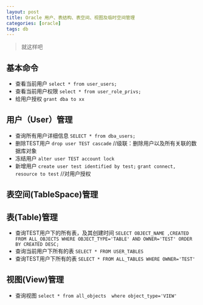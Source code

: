```yaml
---
layout: post
title: Oracle 用户、表结构、表空间、视图及临时空间管理
categories: [oracle]
tags: db
---
```


> 就这样吧

## 基本命令

- 查看当前用户
`select * from user_users;`
- 查看当前用户权限
`select * from user_role_privs;`
- 给用户授权
`grant dba to xx`

## 用户（User）管理

- 查询所有用户详细信息
`SELECT * from dba_users;`
- 删除TEST用户
`drop user TEST cascade` //级联：删除用户以及所有关联的数据库对象
- 冻结用户
`alter user TEST account lock`
- 新增用户
`create user test identified by test;`
`grant connect, resource to test` //对用户授权


## 表空间(TableSpace)管理

## 表(Table)管理

- 查询TEST用户下的所有表，及其创建时间
` SELECT OBJECT_NAME ,CREATED FROM ALL_OBJECTS WHERE OBJECT_TYPE='TABLE' AND OWNER='TEST' ORDER BY CREATED DESC; `
- 查询当前用户下所有的表
`SELECT * FROM USER_TABLES `
- 查询TEST用户下所有的表
`SELECT * FROM ALL_TABLES WHERE OWNER='TEST' `

## 视图(View)管理

- 查询视图
`select * from all_objects  where object_type='VIEW'`
